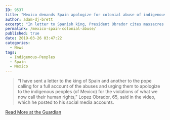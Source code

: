 ```yaml
---
ID: 9537
title: "Mexico demands Spain apologize for colonial abuse of indigenous people"
author: adam-dj-brett
excerpt: "In letter to Spanish king, President Obrador cites massacres and oppression during conquest of Mexico."
permalink: /mexico-spain-colonial-abuse/
published: true
date: 2019-03-26 03:47:22
categories:
  - News
tags:
  - Indigenous-Peoples
  - Spain
  - Mexico
---
```


> “I have sent a letter to the king of Spain and another to the pope calling for a full account of the abuses and urging them to apologize to the indigenous peoples (of Mexico) for the violations of what we now call their human rights,” Lopez Obrador, 65, said in the video, which he posted to his social media accounts.

[Read More at the Guardian](https://www.theguardian.com/world/2019/mar/25/mexico-demands-spain-apology-colonialism-obrador?utm_term=Autofeed&CMP=fb_us&utm_medium=Social&utm_source=Facebook&fbclid=IwAR1tADVPGf15iVN8gRJQFEMv3npcfS1bYTUwUwpFLhvMYAjqz5VdLWbJZFs#Echobox=1553557292)
